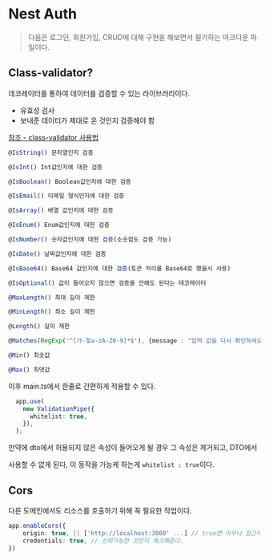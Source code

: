 # Nest Auth



> 다음은 로그인, 회원가입, CRUD에 대해 구현을 해보면서 필기하는 마크다운 파일이다.



## Class-validator?

데코레이터를 통하여 데이터를 검증할 수 있는 라이브러리이다.

- 유효성 검사
- 보내준 데이터가 제대로 온 것인지 검증해야 함



[참조 - class-validator 사용법](https://velog.io/@doohyunlm/TypeScript-class-validator-%EC%82%AC%EC%9A%A9%EB%B2%95)

```typescript
@IsString() 문자열인지 검증

@IsInt() Int값인지에 대한 검증

@IsBoolean() Boolean값인지에 대한 검증

@IsEmail() 이메일 형식인지에 대한 검증

@IsArray() 배열 값인지에 대한 검증

@IsEnum() Enum값인지에 대한 검증

@IsNumber() 숫자값인지에 대한 검증(소숫점도 검증 가능)

@IsDate() 날짜값인지에 대한 검증

@IsBase64() Base64 값인지에 대한 검증(토큰 처리를 Base64로 했을시 사용)

@IsOptional() 값이 들어오지 않으면 검증을 안해도 된다는 데코레이터

@MaxLength() 최대 길이 제한

@MinLength() 최소 길이 제한

@Length() 길이 제한

@Matches(RegExp('^[가-힣a-zA-Z0-9]*$'), {message : "입력 값을 다시 확인하세요"}) 정규표현식 입력 값을 검증할 떄 사용 

@Min() 최솟값

@Max() 최댓값
```

이후 main.ts에서 한줄로 간편하게 적용할 수 있다.

```typescript
  app.use(
    new ValidationPipe({
      whitelist: true,
    }),
  );
```

만약에 dto에서 허용되지 않은 속성이 들어오게 될 경우 그 속성은 제거되고, DTO에서

사용할 수 없게 된다, 이 동작을 가능케 하는게 `whitelist : true`이다.



## Cors

다른 도메인에서도 리소스를 호출하기 위해 꼭 필요한 작업이다.

```typescript
app.enableCors({
	origin: true, || ['http://localhost:3000' ...] // true면 아무나 접근이 가능하도록 허용한다. 배포단계에서는 url을 적어서 하나의 도메인에서만 백엔드 애플리케이션에 접근할 수 있도록 한다.
    credentials: true, // 신뢰가능한 것인지 체크해준다.
})
```











